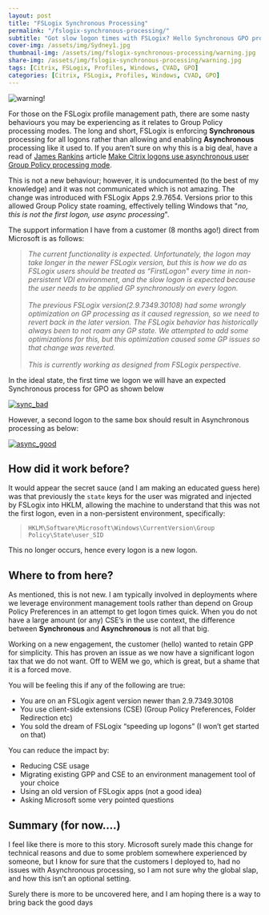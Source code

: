 ```yaml
---
layout: post
title: "FSLogix Synchronous Processing"
permalink: "/fslogix-synchronous-processing/"
subtitle: "Got slow logon times with FSLogix? Hello Synchronous GPO processing"
cover-img: /assets/img/Sydney1.jpg
thumbnail-img: /assets/img/fslogix-synchronous-processing/warning.jpg
share-img: /assets/img/fslogix-synchronous-processing/warning.jpg
tags: [Citrix, FSLogix, Profiles, Windows, CVAD, GPO]
categories: [Citrix, FSLogix, Profiles, Windows, CVAD, GPO]
---
```

![warning!]({{site.baseurl}}/assets/img/fslogix-synchronous-processing/warning.jpg)

For those on the FSLogix profile management path, there are some nasty behaviours you may be experiencing as it relates to Group Policy processing modes. The long and short, FSLogix is enforcing **Synchronous** processing for all logons rather than allowing and enabling **Asynchronous** processing like it used to. If you aren’t sure on why this is a big deal, have a read of [James Rankins](https://twitter.com/james____rankin) article [Make Citrix logons use asynchronous user Group Policy processing mode](https://james-rankin.com/articles/make-citrix-logons-use-asynchronous-user-group-policy-processing-mode/).

This is not a new behaviour; however, it is undocumented (to the best of my knowledge) and it was not communicated which is not amazing. The change was introduced with FSLogix Apps 2.9.7654. Versions prior to this allowed Group Policy state roaming, effectively telling Windows that "*no, this is not the first logon, use async processing*".

The support information I have from a customer (8 months ago!) direct from Microsoft is as follows:

> *The current functionality is expected. Unfortunately, the logon may take longer in the newer FSLogix version, but this is how we do as FSLogix users should be treated as “FirstLogon" every time in non-persistent VDI environment, and the slow logon is expected because the user needs to be applied GP synchronously on every logon. <br><br> The previous FSLogix version(2.9.7349.30108) had some wrongly optimization on GP processing as it caused regression, so we need to revert back in the later version. The FSLogix behavior has historically always been to not roam any GP state. We attempted to add some optimizations for this, but this optimization caused some GP issues so that change was reverted. <br><br> This is currently working as designed from FSLogix perspective.*

In the ideal state, the first time we logon we will have an expected Synchronous process for GPO as shown below

[![sync_bad]({{site.baseurl}}/assets/img/fslogix-synchronous-processing/sync.png)]({{site.baseurl}}/assets/img/fslogix-synchronous-processing/sync.png)

However, a second logon to the same box should result in Asynchronous processing as below:

[![async_good]({{site.baseurl}}/assets/img/fslogix-synchronous-processing/async.png)]({{site.baseurl}}/assets/img/fslogix-synchronous-processing/async.png)

## How did it work before?

It would appear the secret sauce (and I am making an educated guess here) was that previously the `state` keys for the user was migrated and injected by FSLogix into HKLM, allowing the machine to understand that this was not the first logon, even in a non-persistent environment, specifically:

> `HKLM\Software\Microsoft\Windows\CurrentVersion\Group Policy\State\user_SID`

This no longer occurs, hence every logon is a new logon.

## Where to from here?

As mentioned, this is not new. I am typically involved in deployments where we leverage environment management tools rather than depend on Group Policy Preferences in an attempt to get logon times quick. When you do not have a large amount (or any) CSE’s in the use context, the difference between **Synchronous** and **Asynchronous** is not all that big.

Working on a new engagement, the customer (hello) wanted to retain GPP for simplicity. This has proven an issue as we now have a significant logon tax that we do not want. Off to WEM we go, which is great, but a shame that it is a forced move.

You will be feeling this if any of the following are true:

*  You are on an FSLogix agent version newer than 2.9.7349.30108
*  You use client-side extensions (CSE) (Group Policy Preferences, Folder Redirection etc)
*  You sold the dream of FSLogix “speeding up logons” (I won’t get started on that)

You can reduce the impact by:

*  Reducing CSE usage
*  Migrating existing GPP and CSE to an environment management tool of your choice
*  Using an old version of FSLogix apps (not a good idea)
*  Asking Microsoft some very pointed questions

## Summary (for now....)

I feel like there is more to this story. Microsoft surely made this change for technical reasons and due to some problem somewhere experienced by someone, but I know for sure that the customers I deployed to, had no issues with Asynchronous processing, so I am not sure why the global slap, and how this isn’t an optional setting.

Surely there is more to be uncovered here, and I am hoping there is a way to bring back the good days

